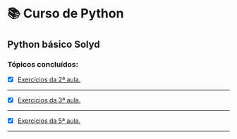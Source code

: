 # :books: Curso de Python
## Python básico Solyd
### Tópicos concluídos:
- [x] [Exercícios da 2ª aula.](https://github.com/PedroSantana2/python-basico-solyd/blob/main/exercicios/aula_02.py)
---
- [x] [Exercícios da 3ª aula.](https://github.com/PedroSantana2/python-basico-solyd/blob/main/exercicios/aula_03.py)
---
- [x] [Exercícios da 5ª aula.](https://github.com/PedroSantana2/python-basico-solyd/blob/main/exercicios/aula_05.py)
---
